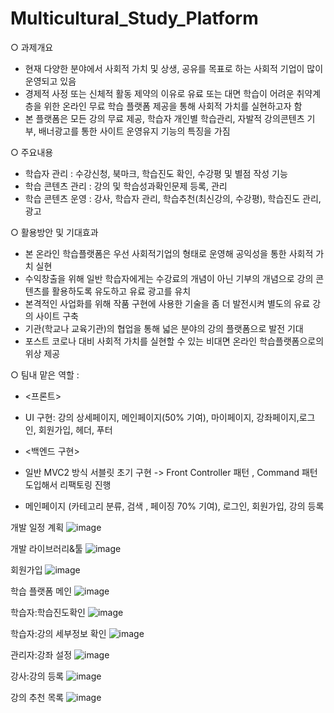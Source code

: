# Multicultural_Study_Platform
○ 과제개요  
  - 현재 다양한 분야에서 사회적 가치 및 상생, 공유를 목표로 하는 사회적 기업이 많이 운영되고 있음
  - 경제적 사정 또는 신체적 활동 제약의 이유로 유료 또는 대면 학습이 어려운 취약계층을 위한 온라인 무료 학습 플랫폼 제공을 통해 사회적 가치를 실현하고자 함
  - 본 플랫폼은 모든 강의 무료 제공, 학습자 개인별 학습관리, 자발적 강의콘텐츠 기부, 배너광고를 통한 사이트 운영유지 기능의 특징을 가짐

○ 주요내용
  - 학습자 관리 : 수강신청, 북마크, 학습진도 확인, 수강평 및 별점 작성 기능
  - 학습 콘텐츠 관리 : 강의 및 학습성과확인문제 등록, 관리
  - 학습 콘텐츠 운영 : 강사, 학습자 관리, 학습추천(최신강의, 수강평), 학습진도 관리, 광고

○ 활용방안 및 기대효과
  - 본 온라인 학습플랫폼은 우선 사회적기업의 형태로 운영해 공익성을 통한 사회적 가치 실현
  - 수익창출을 위해 일반 학습자에게는 수강료의 개념이 아닌 기부의 개념으로 강의 콘텐츠를 활용하도록 유도하고 유료 광고를 유치
  - 본격적인 사업화를 위해 작품 구현에 사용한 기술을 좀 더 발전시켜 별도의 유료 강의 사이트 구축
  - 기관(학교나 교육기관)의 협업을 통해 넓은 분야의 강의 플랫폼으로 발전 기대
  - 포스트 코로나 대비 사회적 가치를 실현할 수 있는 비대면 온라인 학습플랫폼으로의 위상 제공

○ 팀내 맡은 역할 : 
  - <프론트>
  - UI 구현: 강의 상세페이지, 메인페이지(50% 기여), 마이페이지, 강좌페이지,로그인, 회원가입, 헤더, 푸터
    
  - <백엔드 구현>
  - 일반 MVC2 방식 서블릿 초기 구현 -> Front Controller 패턴 , Command 패턴 도입해서 리팩토링 진행
  - 메인페이지 (카테고리 분류, 검색 , 페이징 70% 기여), 로그인, 회원가입, 강의 등록

개발 일정 계획
![image](https://github.com/KongSunHwan/Multicultural_Study_Platform/assets/85215507/d29a3f9b-928f-47d6-97f8-18d4cbc2e5ec)

개발 라이브러리&툴
![image](https://github.com/KongSunHwan/Multicultural_Study_Platform/assets/85215507/72a68168-eda7-4677-8347-481ceb991521)

회원가입
![image](https://github.com/KongSunHwan/Multicultural_Study_Platform/assets/85215507/c8acb539-e71b-43d6-bc97-0c2e5a33bd8b)

학습 플랫폼 메인
![image](https://github.com/KongSunHwan/Multicultural_Study_Platform/assets/85215507/72e9cf22-b9fc-42b5-ba9d-39d5f954011a)

학습자:학습진도확인
![image](https://github.com/KongSunHwan/Multicultural_Study_Platform/assets/85215507/387bcb6c-82cf-4158-8901-31a757f19e2e)

학습자:강의 세부정보 확인
![image](https://github.com/KongSunHwan/Multicultural_Study_Platform/assets/85215507/1dbed470-8354-4d49-9e5c-43fcb4820412)

관리자:강좌 설정
![image](https://github.com/KongSunHwan/Multicultural_Study_Platform/assets/85215507/38d3ebab-5710-4853-8ba5-1ab629854dcb)

강사:강의 등록
![image](https://github.com/KongSunHwan/Multicultural_Study_Platform/assets/85215507/8a6698e3-85ed-4fac-ba83-7ca82d09efb0)

강의 추천 목록
![image](https://github.com/KongSunHwan/Multicultural_Study_Platform/assets/85215507/3b2d790b-0e8a-4ea6-bfa8-133eb2f01007)

